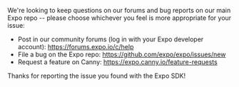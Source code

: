 We're looking to keep questions on our forums and bug reports on our main Expo repo -- please choose whichever you feel is more appropriate for your issue:

* Post in our community forums (log in with your Expo developer account): https://forums.expo.io/c/help
* File a bug on the Expo repo: https://github.com/expo/expo/issues/new
* Request a feature on Canny: https://expo.canny.io/feature-requests

Thanks for reporting the issue you found with the Expo SDK!
